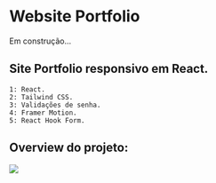 # Website Portfolio

Em construção...

## Site Portfolio responsivo em React.

```
1: React.
2: Tailwind CSS.
3: Validações de senha.
4: Framer Motion.
5: React Hook Form.
```


## Overview do projeto: 

<img src="https://user-images.githubusercontent.com/87536346/201135573-6fb7f31a-40b5-4e14-8210-01c41b6add7f.gif" />